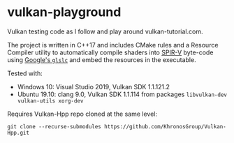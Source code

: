 # vulkan-playground

Vulkan testing code as I follow and play around vulkan-tutorial.com.

The project is written in C++17 and includes CMake rules and a Resource Compiler utility to automatically compile shaders into [SPIR-V](https://en.wikipedia.org/wiki/Standard_Portable_Intermediate_Representation) byte-code using [Google's `glslc`]([https://github.com/google/shaderc/tree/master/glslc](https://github.com/google/shaderc/tree/master/glslc)) and embed the resources in the executable.

Tested with:
* Windows 10: Visual Studio 2019, Vulkan SDK 1.1.121.2
* Ubuntu 19.10: clang 9.0, Vulkan SDK 1.1.114 from packages `libvulkan-dev vulkan-utils xorg-dev`

Requires Vulkan-Hpp repo cloned at the same level:

`git clone --recurse-submodules https://github.com/KhronosGroup/Vulkan-Hpp.git`
